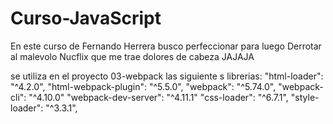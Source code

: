 # Curso-JavaScript

En este curso de Fernando Herrera busco perfeccionar para luego Derrotar al malevolo Nucflix que me trae dolores de cabeza JAJAJA

se utiliza en el proyecto 03-webpack las siguiente s librerias:
"html-loader": "^4.2.0",
"html-webpack-plugin": "^5.5.0",
"webpack": "^5.74.0",
"webpack-cli": "^4.10.0"
"webpack-dev-server": "^4.11.1"
"css-loader": "^6.7.1",
"style-loader": "^3.3.1",
